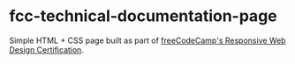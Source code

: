 # fcc-technical-documentation-page

Simple HTML + CSS page built as part of [freeCodeCamp's Responsive Web Design Certification](https://www.freecodecamp.org/learn/responsive-web-design/responsive-web-design-projects/build-a-technical-documentation-page).

